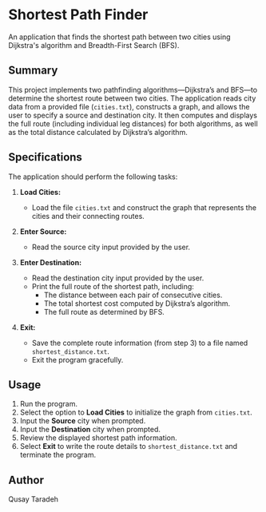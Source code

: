 # Shortest Path Finder

An application that finds the shortest path between two cities using Dijkstra's algorithm and Breadth-First Search (BFS).

## Summary

This project implements two pathfinding algorithms—Dijkstra’s and BFS—to determine the shortest route between two cities. The application reads city data from a provided file (`cities.txt`), constructs a graph, and allows the user to specify a source and destination city. It then computes and displays the full route (including individual leg distances) for both algorithms, as well as the total distance calculated by Dijkstra’s algorithm.

## Specifications

The application should perform the following tasks:

1. **Load Cities:**  
   - Load the file `cities.txt` and construct the graph that represents the cities and their connecting routes.

2. **Enter Source:**  
   - Read the source city input provided by the user.

3. **Enter Destination:**  
   - Read the destination city input provided by the user.
   - Print the full route of the shortest path, including:
     - The distance between each pair of consecutive cities.
     - The total shortest cost computed by Dijkstra’s algorithm.
     - The full route as determined by BFS.

4. **Exit:**  
   - Save the complete route information (from step 3) to a file named `shortest_distance.txt`.
   - Exit the program gracefully.

## Usage

1. Run the program.
2. Select the option to **Load Cities** to initialize the graph from `cities.txt`.
3. Input the **Source** city when prompted.
4. Input the **Destination** city when prompted.
5. Review the displayed shortest path information.
6. Select **Exit** to write the route details to `shortest_distance.txt` and terminate the program.

## Author

Qusay Taradeh
